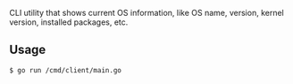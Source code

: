 CLI utility that shows current OS information, 
like OS name, version, kernel version, 
installed packages, etc.

## Usage

```bash
$ go run /cmd/client/main.go

```